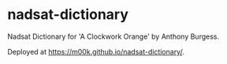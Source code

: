 # nadsat-dictionary

Nadsat Dictionary for 'A Clockwork Orange' by Anthony Burgess.

Deployed at <https://m00k.github.io/nadsat-dictionary/>.
